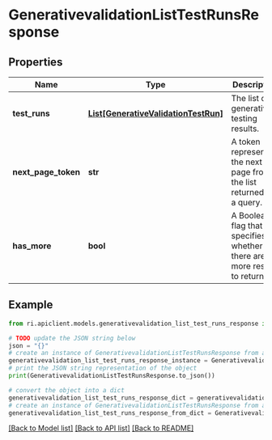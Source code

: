 # GenerativevalidationListTestRunsResponse


## Properties

Name | Type | Description | Notes
------------ | ------------- | ------------- | -------------
**test_runs** | [**List[GenerativeValidationTestRun]**](GenerativeValidationTestRun.md) | The list of generative testing results. | [optional] 
**next_page_token** | **str** | A token representing the next page from the list returned by a query. | [optional] 
**has_more** | **bool** | A Boolean flag that specifies whether there are more results to return. | [optional] 

## Example

```python
from ri.apiclient.models.generativevalidation_list_test_runs_response import GenerativevalidationListTestRunsResponse

# TODO update the JSON string below
json = "{}"
# create an instance of GenerativevalidationListTestRunsResponse from a JSON string
generativevalidation_list_test_runs_response_instance = GenerativevalidationListTestRunsResponse.from_json(json)
# print the JSON string representation of the object
print(GenerativevalidationListTestRunsResponse.to_json())

# convert the object into a dict
generativevalidation_list_test_runs_response_dict = generativevalidation_list_test_runs_response_instance.to_dict()
# create an instance of GenerativevalidationListTestRunsResponse from a dict
generativevalidation_list_test_runs_response_from_dict = GenerativevalidationListTestRunsResponse.from_dict(generativevalidation_list_test_runs_response_dict)
```
[[Back to Model list]](../README.md#documentation-for-models) [[Back to API list]](../README.md#documentation-for-api-endpoints) [[Back to README]](../README.md)

